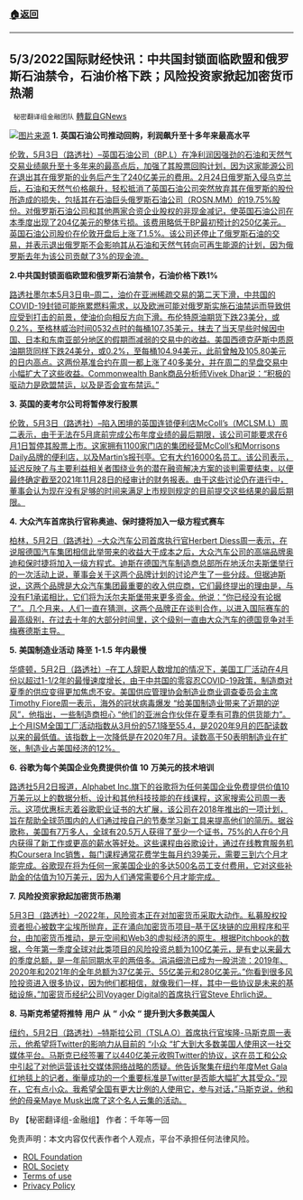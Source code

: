 ###  [:house:返回](README.md)
---


## 5/3/2022国际财经快讯：中共国封锁面临欧盟和俄罗斯石油禁令，石油价格下跌；风险投资家掀起加密货币热潮
` 秘密翻译组金融团队` [轉載自GNews](https://gnews.org/zh-hans/2462014/)

![](https://assets.gnews.org/wp-content/uploads/2022/05/图片1-25.png)[图片来源](https://www.reuters.com) 
**1.** **英国石油公司推动回购，利润飙升至十多年来最高水平**
 
[伦敦，5月3日（路透社）–英国石油公司（BP.L）在净利润因强劲的石油和天然气交易业绩飙升至十多年来的最高点后，加强了其股票回购计划，因为这家能源公司在退出其在俄罗斯的业务后产生了240亿美元的费用。2月24日俄罗斯入侵乌克兰后，石油和天然气价格飙升，轻松抵消了英国石油公司突然放弃其在俄罗斯的股份所造成的损失，包括其在石油巨头俄罗斯石油公司（ROSN.MM）的19.75%股份。对俄罗斯石油公司和其他两家合资企业股权的非现金减记，使英国石油公司在本季度出现了204亿美元的整体亏损。该费用略低于BP最初预计的250亿美元。英国石油公司股价在伦敦开盘后上涨了1.5%。该公司还停止了俄罗斯石油的交易，并表示退出俄罗斯不会影响其从石油和天然气转向可再生能源的计划，因为俄罗斯去年为该公司贡献了3%的现金流。](https://www.reuters.com/business/energy/bp-boosts-buybacks-profit-soars-highest-over-decade-2022-05-03/)
 
**2.中共国封锁面临欧盟和俄罗斯石油禁令，石油价格下跌1%**
 
[路透社墨尔本5月3日电–周二，油价在亚洲稀疏交易的第二天下滑，中共国的COVID-19封锁可能拖累燃料需求，以及欧洲可能对俄罗斯实施石油禁运而导致供应受到打击的前景，使油价向相反方向下滑。布伦特原油期货下跌23美分，或0.2%，至格林威治时间0532点时的每桶107.35美元，抹去了当天早些时候因中国、日本和东南亚部分地区的假期而减弱的交易中的收益。美国西德克萨斯中质原油期货同样下跌24美分，或0.2%，至每桶104.94美元，此前曾触及105.80美元的日内高点。这两份基准合约在周一都上涨了40多美分，并在周二的早盘交易中小幅扩大了这些收益。Commonwealth Bank商品分析师Vivek Dhar说：“积极的驱动力是欧盟禁运，以及是否会宣布禁运。”](https://www.reuters.com/business/energy/oil-climbs-eu-gets-set-ban-russian-crude-2022-05-03/)
 
**3.** **英国的麦考尔公司将暂停发行股票**
 
[伦敦，5月3日（路透社）–陷入困境的英国连锁便利店McColl’s（MCLSM.L）周二表示，由于无法在5月底前完成公布年度业绩的最后期限，该公司可能要求在6月1日暂停其股票上市。这家拥有1100家门店的集团经营McColl’s和Morrisons Daily品牌的便利店，以及Martin’s报刊亭。它有大约16000名员工。该公司表示，延迟反映了与主要利益相关者围绕业务的潜在融资解决方案的谈判需要结束，以便最终确定截至2021年11月28日的经审计的财务报表。由于这些讨论仍在进行中，董事会认为现在没有足够的时间来满足上市规则规定的目前提交这些结果的最后期限。](https://www.reuters.com/business/britains-mccolls-set-shares-suspension-2022-05-03/)
 
**4.** **大众汽车首席执行官称奥迪、保时捷将加入一级方程式赛车**
 
[柏林，5月2日（路透社）–大众汽车公司首席执行官Herbert Diess周一表示，在说服德国汽车集团相信此举带来的收益大于成本之后，大众汽车公司的高端品牌奥迪和保时捷将加入一级方程式。迪斯在德国汽车制造商总部所在地沃尔夫斯堡举行的一次活动上说，董事会关于这两个品牌计划的讨论产生了一些分歧。但据迪斯说，这两个品牌是大众汽车集团最重要的收入供应商，它们最终提出的理由是，与没有F1承诺相比，它们将为沃尔夫斯堡带来更多资金。他说：”你已经没有论据了”。几个月来，人们一直在猜测，这两个品牌正在谈判合作，以进入国际赛车的最高级别，在过去十年的大部分时间里，这个级别一直由大众汽车的德国竞争对手梅赛德斯主导。](https://www.reuters.com/business/autos-transportation/audi-porsche-have-decided-enter-formula-1-says-vw-ceo-2022-05-02/)
 
**5.** **美国制造业活动** **降至** **1-1.5** **年内最慢**
 
[华盛顿，5月2日（路透社）–在工人辞职人数增加的情况下，美国工厂活动在4月份以超过1-1/2年的最慢速度增长，由于中共国的零容忍COVID-19政策，制造商对夏季的供应变得更加焦虑不安。美国供应管理协会制造业商业调查委员会主席Timothy Fiore周一表示，海外的冠状病毒爆发 “给美国制造业带来了近期的逆风”，他指出，一些制造商担心 “他们的亚洲合作伙伴在夏季有可靠的供货能力”。上个月ISM全国工厂活动指数从3月份的57.1降至55.4，是2020年9月的匹配读数以来的最低值。该指数上一次降低是在2020年7月。读数高于50表明制造业在扩张，制造业占美国经济的12%。](https://www.reuters.com/world/us/us-manufacturing-sector-slows-further-april-ism-2022-05-02/)
 
**6.** **谷歌为每个美国企业免费提供价值** **10** **万美元的技术培训**
 
[路透社5月2日报道，Alphabet Inc.旗下的谷歌将为任何美国企业免费提供价值10万美元以上的数据分析、设计和其他科技技能的在线课程，这家搜索公司周一表示。这项优惠标志着谷歌职业证书的大扩展，该公司在2018年推出的一项计划，旨在帮助全球范围内的人们通过按自己的节奏学习新工具来提高他们的简历。据谷歌称，美国有7万多人，全球有20.5万人获得了至少一个证书，75%的人在6个月内获得了新工作或更高的薪水等好处。这些课程由谷歌设计，通过在线教育服务机构Coursera Inc销售，每门课程通常花费学生每月约39美元，需要三到六个月才能完成。谷歌现在将为任何一家美国企业的多达500名员工支付费用，它对这些补助金的估值为10万美元，因为人们通常需要6个月才能完成。](https://www.reuters.com/technology/google-makes-100000-worth-tech-training-free-every-us-business-2022-05-02/)
 
**7.** **风险投资家掀起加密货币热潮**
 
[5月3日（路透社）–2022年，风险资本正在对加密货币采取大动作。私募股权投资者担心被数字尘埃所抛弃，正在涌向加密货币项目–基于区块链的应用程序和平台，由加密货币推动，是元空间和Web3的虚拟经济的原生。根据Pitchbook的数据，今年第一季度全球对此类项目的风险投资总额为100亿美元，是有史以来最大的季度总额，是一年前同期水平的两倍多。涓涓细流已成为一股洪流：2019年、2020年和2021年的全年总额为37亿美元、55亿美元和280亿美元。”你看到很多风险投资进入很多协议，因为他们都相信，就像我们一样，其中一些协议是未来的基础设施，”加密货币经纪公司Voyager Digital的首席执行官Steve Ehrlich说。](https://www.reuters.com/business/finance/cryptoverse-venture-capitalists-catch-crypto-fever-2022-05-03/)
 
**8.** **马斯克希望将推特** **用户** **从** **“** **小众** **“** **提升到大多数美国人**
 
[纽约，5月2日（路透社）–特斯拉公司（TSLA.O）首席执行官埃隆-马斯克周一表示，他希望将Twitter的影响力从目前的 “小众 “扩大到大多数美国人使用这一社交媒体平台。马斯克已经签署了以440亿美元收购Twitter的协议，这在员工和公众中引起了对他运营该社交媒体网络战略的质疑。他告诉聚集在纽约年度Met Gala红地毯上的记者，衡量成功的一个重要标准是Twitter是否能大幅扩大其受众。”现在，它有点小众。我希望全国有更大比例的人使用它，参与对话，”马斯克说，他和他的母亲Maye Musk出席了这个名人云集的活动。](https://www.reuters.com/technology/musk-says-he-wants-boost-twitter-use-niche-most-americans-2022-05-03/)
 
By 【秘密翻译组-金融组】
作者：千年等一回

免责声明：本文内容仅代表作者个人观点，平台不承担任何法律风险。
  
- [ROL Foundation](https://rolfoundation.org/)
- [ROL Society](https://rolsociety.org/)
- [Terms of use](https://gnews.org/terms-of-use-3/)
- [Privacy Policy](https://gnews.org/privacy-policy/)
